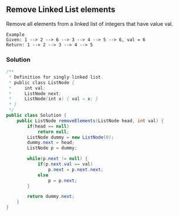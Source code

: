 ## Remove Linked List elements

Remove all elements from a linked list of integers that have value val.

```
Example
Given: 1 --> 2 --> 6 --> 3 --> 4 --> 5 --> 6, val = 6
Return: 1 --> 2 --> 3 --> 4 --> 5
```

### Solution

```java
/**
 * Definition for singly-linked list.
 * public class ListNode {
 *     int val;
 *     ListNode next;
 *     ListNode(int x) { val = x; }
 * }
 */
public class Solution {
    public ListNode removeElements(ListNode head, int val) {
        if(head == null)
            return null;
        ListNode dummy = new ListNode(0);
        dummy.next = head;
        ListNode p = dummy;

        while(p.next != null) {
            if(p.next.val == val)
                p.next = p.next.next;
            else
                p = p.next;
        }

        return dummy.next;
    }
}
```
